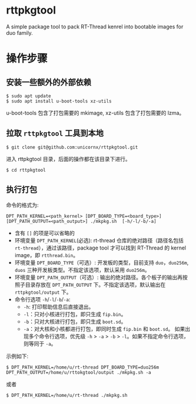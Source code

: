 # rttpkgtool

A simple package tool to pack RT-Thread kenrel into bootable images for duo family.

# 操作步骤

## 安装一些额外的外部依赖

``` shell
$ sudo apt update
$ sudo apt install u-boot-tools xz-utils
```

u-boot-tools 包含了打包需要的 mkimage, xz-utils 包含了打包需要的 lzma。

## 拉取 `rttpkgtool` 工具到本地

``` shell 
$ git clone git@github.com:unicornx/rttpkgtool.git
```

进入 rttpkgtool 目录，后面的操作都在该目录下进行。

```shell
$ cd rttpkgtool                   
```

## 执行打包

命令的格式为:

`DPT_PATH_KERNEL=<path_kernel> [DPT_BOARD_TYPE=<board_type>] [DPT_PATH_OUTPUT=<path_output>] ./mkpkg.sh  [-h/-l/-b/-a]`                                              

- 含有 `[]` 的项是可以省略的 
- 环境变量 `DPT_PATH_KERNEL`(必选): rt-thread 仓库的绝对路径（路径名包括 `rt-thread`），通过该路径，package tool 才可以找到 RT-Thread 的 kernel image，即 `rtthread.bin`。
- 环境变量 `DPT_BOARD_TYPE`（可选）: 开发板的类型，目前支持 `duo`，`duo256m`, `duos` 三种开发板类型。不指定该选项，默认采用 `duo256m`。
- 环境变量 `DPT_PATH_OUTPUT`（可选）: 输出的绝对路径。各个板子的输出再按照子目录存放在 `DPT_PATH_OUTPUT` 下。不指定该选项，默认输出在 `rttpkgtool/output` 下。
- 命令行选项 `-h`/`-l`/`-b`/`-a`: 
  - `-h`: 打印帮助信息后直接退出。
  - `-l`：只对小核进行打包，即只生成 `fip.bin`。
  - `-b`：只对大核进行打包，即只生成 `boot.sd`。
  - `-a`：对大核和小核都进行打包，即同时生成 `fip.bin` 和 `boot.sd`。
  如果出现多个命令行选项，优先级 `-h` > `-a` > `-b` > `-l`。如果不指定命令行选项，则等同于 `-a`。

示例如下:

``` shell
$ DPT_PATH_KERNEL=/home/u/rt-thread DPT_BOARD_TYPE=duo256m DPT_PATH_OUTPUT=/home/u/rttokgtool/output ./mkpkg.sh -a
```

或者

``` shell
$ DPT_PATH_KERNEL=/home/u/rt-thread ./mkpkg.sh
```

